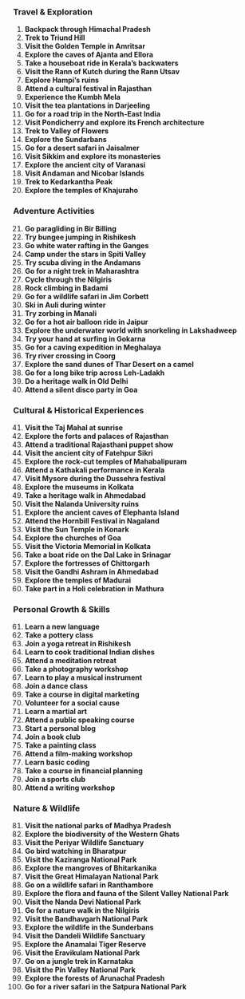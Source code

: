 ### Travel & Exploration
1. **Backpack through Himachal Pradesh**
2. **Trek to Triund Hill**
3. **Visit the Golden Temple in Amritsar**
4. **Explore the caves of Ajanta and Ellora**
5. **Take a houseboat ride in Kerala’s backwaters**
6. **Visit the Rann of Kutch during the Rann Utsav**
7. **Explore Hampi’s ruins**
8. **Attend a cultural festival in Rajasthan**
9. **Experience the Kumbh Mela**
10. **Visit the tea plantations in Darjeeling**
11. **Go for a road trip in the North-East India**
12. **Visit Pondicherry and explore its French architecture**
13. **Trek to Valley of Flowers**
14. **Explore the Sundarbans**
15. **Go for a desert safari in Jaisalmer**
16. **Visit Sikkim and explore its monasteries**
17. **Explore the ancient city of Varanasi**
18. **Visit Andaman and Nicobar Islands**
19. **Trek to Kedarkantha Peak**
20. **Explore the temples of Khajuraho**

### Adventure Activities
21. **Go paragliding in Bir Billing**
22. **Try bungee jumping in Rishikesh**
23. **Go white water rafting in the Ganges**
24. **Camp under the stars in Spiti Valley**
25. **Try scuba diving in the Andamans**
26. **Go for a night trek in Maharashtra**
27. **Cycle through the Nilgiris**
28. **Rock climbing in Badami**
29. **Go for a wildlife safari in Jim Corbett**
30. **Ski in Auli during winter**
31. **Try zorbing in Manali**
32. **Go for a hot air balloon ride in Jaipur**
33. **Explore the underwater world with snorkeling in Lakshadweep**
34. **Try your hand at surfing in Gokarna**
35. **Go for a caving expedition in Meghalaya**
36. **Try river crossing in Coorg**
37. **Explore the sand dunes of Thar Desert on a camel**
38. **Go for a long bike trip across Leh-Ladakh**
39. **Do a heritage walk in Old Delhi**
40. **Attend a silent disco party in Goa**

### Cultural & Historical Experiences
41. **Visit the Taj Mahal at sunrise**
42. **Explore the forts and palaces of Rajasthan**
43. **Attend a traditional Rajasthani puppet show**
44. **Visit the ancient city of Fatehpur Sikri**
45. **Explore the rock-cut temples of Mahabalipuram**
46. **Attend a Kathakali performance in Kerala**
47. **Visit Mysore during the Dussehra festival**
48. **Explore the museums in Kolkata**
49. **Take a heritage walk in Ahmedabad**
50. **Visit the Nalanda University ruins**
51. **Explore the ancient caves of Elephanta Island**
52. **Attend the Hornbill Festival in Nagaland**
53. **Visit the Sun Temple in Konark**
54. **Explore the churches of Goa**
55. **Visit the Victoria Memorial in Kolkata**
56. **Take a boat ride on the Dal Lake in Srinagar**
57. **Explore the fortresses of Chittorgarh**
58. **Visit the Gandhi Ashram in Ahmedabad**
59. **Explore the temples of Madurai**
60. **Take part in a Holi celebration in Mathura**

### Personal Growth & Skills
61. **Learn a new language**
62. **Take a pottery class**
63. **Join a yoga retreat in Rishikesh**
64. **Learn to cook traditional Indian dishes**
65. **Attend a meditation retreat**
66. **Take a photography workshop**
67. **Learn to play a musical instrument**
68. **Join a dance class**
69. **Take a course in digital marketing**
70. **Volunteer for a social cause**
71. **Learn a martial art**
72. **Attend a public speaking course**
73. **Start a personal blog**
74. **Join a book club**
75. **Take a painting class**
76. **Attend a film-making workshop**
77. **Learn basic coding**
78. **Take a course in financial planning**
79. **Join a sports club**
80. **Attend a writing workshop**

### Nature & Wildlife
81. **Visit the national parks of Madhya Pradesh**
82. **Explore the biodiversity of the Western Ghats**
83. **Visit the Periyar Wildlife Sanctuary**
84. **Go bird watching in Bharatpur**
85. **Visit the Kaziranga National Park**
86. **Explore the mangroves of Bhitarkanika**
87. **Visit the Great Himalayan National Park**
88. **Go on a wildlife safari in Ranthambore**
89. **Explore the flora and fauna of the Silent Valley National Park**
90. **Visit the Nanda Devi National Park**
91. **Go for a nature walk in the Nilgiris**
92. **Visit the Bandhavgarh National Park**
93. **Explore the wildlife in the Sunderbans**
94. **Visit the Dandeli Wildlife Sanctuary**
95. **Explore the Anamalai Tiger Reserve**
96. **Visit the Eravikulam National Park**
97. **Go on a jungle trek in Karnataka**
98. **Visit the Pin Valley National Park**
99. **Explore the forests of Arunachal Pradesh**
100. **Go for a river safari in the Satpura National Park**
